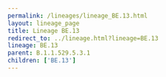 ```yaml
---
permalink: /lineages/lineage_BE.13.html
layout: lineage_page
title: Lineage BE.13
redirect_to: ../lineage.html?lineage=BE.13
lineage: BE.13
parent: B.1.1.529.5.3.1
children: ['BE.13']
---
```

